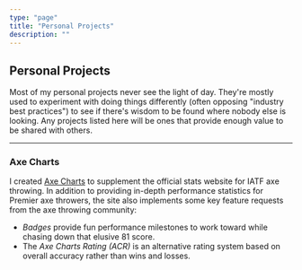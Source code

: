 ```yaml
---
type: "page"
title: "Personal Projects"
description: ""
---
```


## Personal Projects

Most of my personal projects never see the light of day. They're mostly used to experiment with doing things differently (often opposing "industry best practices") to see if there's wisdom to be found where nobody else is looking. Any projects listed here will be ones that provide enough value to be shared with others.

---

### Axe Charts

I created [Axe Charts](https://axecharts.com) to supplement the official stats website for IATF axe throwing. In addition to providing in-depth performance statistics for Premier axe throwers, the site also implements some key feature requests from the axe throwing community:

- *Badges* provide fun performance milestones to work toward while chasing down that elusive 81 score.
- The *Axe Charts Rating (ACR)* is an alternative rating system based on overall accuracy rather than wins and losses.